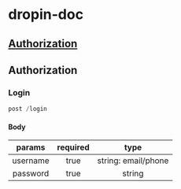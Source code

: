 # dropin-doc
## [Authorization](#Authorization)
## <a name="Authorization">Authorization</a>
### Login
```javascript
post /login
```
#### Body
| params  | required  | type |
| :------------: |:---------------:| :-----:|
| username      | true | string: email/phone |
| password      | true        |   string |
